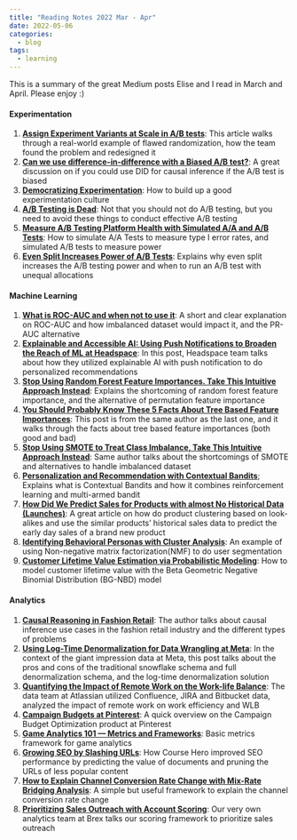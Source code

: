 ```yaml
---
title: "Reading Notes 2022 Mar - Apr"
date: 2022-05-06
categories:
  - blog
tags:
  - learning
---
```


This is a summary of the great Medium posts Elise and I read in March and April. Please enjoy :)  

#### Experimentation  
1. [**Assign Experiment Variants at Scale in A/B tests**](https://towardsdatascience.com/assign-experiment-variants-at-scale-in-a-b-tests-e80fedb2779d): This article walks through a real-world example of flawed randomization, how the team found the problem and redesigned it  
2. [**Can we use difference-in-difference with a Biased A/B test?**](https://medium.com/@skylar.kerzner/can-we-use-difference-in-difference-with-a-biased-a-b-test-25955b1d24cf): A great discussion on if you could use DID for causal inference if the A/B test is biased  
3. [**Democratizing Experimentation**](https://blog.statsig.com/democratizing-experimentation-8f69095c3b6c): How to build up a good experimentation culture  
4. [**A/B Testing is Dead**](https://adezb.medium.com/a-b-testing-is-dead-465c01dc0104): Not that you should not do A/B testing, but you need to avoid these things to conduct effective A/B testing  
5. [**Measure A/B Testing Platform Health with Simulated A/A and A/B Tests**](https://towardsdatascience.com/measure-a-b-testing-platform-health-with-simulated-a-a-and-a-b-tests-7a68b800d0e1): How to simulate A/A Tests to measure type I error rates, and simulated A/B tests to measure power  
6. [**Even Split Increases Power of A/B Tests**](https://towardsdatascience.com/even-split-increases-power-of-a-b-tests-7cc2b8cb182a): Explains why even split increases the A/B testing power and when to run an A/B test with unequal allocations  

#### Machine Learning  
1. [**What is ROC-AUC and when not to use it**](https://towardsdatascience.com/read-this-before-using-roc-auc-as-a-metric-c84c2d5af621): A short and clear explanation on ROC-AUC and how imbalanced dataset would impact it, and the PR-AUC alternative  
2. [**Explainable and Accessible AI: Using Push Notifications to Broaden the Reach of ML at Headspace**](https://medium.com/headspace-engineering/explainable-and-accessible-ai-using-push-notifications-to-broaden-the-reach-of-ml-at-headspace-a03c7c2bbf06): In this post, Headspace team talks about how they utilized explainable AI with push notification to do personalized recommendations  
3. [**Stop Using Random Forest Feature Importances. Take This Intuitive Approach Instead**](https://medium.com/@ali.soleymani.co/stop-using-random-forest-feature-importances-take-this-intuitive-approach-instead-4335205b933f): Explains the shortcoming of random forest feature importance, and the alternative of permutation feature importance  
4. [**You Should Probably Know These 5 Facts About Tree Based Feature Importances**](https://medium.com/@ali.soleymani.co/you-should-probably-know-this-about-tree-based-feature-importances-7afc450726f5): This post is from the same author as the last one, and it walks through the facts about tree based feature importances (both good and bad)  
5. [**Stop Using SMOTE to Treat Class Imbalance, Take This Intuitive Approach Instead**](https://medium.com/@ali.soleymani.co/stop-using-smote-to-treat-class-imbalance-take-this-intuitive-approach-instead-9cb822b8dc45): Same author talks about the shortcomings of SMOTE and alternatives to handle imbalanced dataset  
6. [**Personalization and Recommendation with Contextual Bandits**](https://subirverma.medium.com/simulating-content-personalization-with-contextual-bandits-6f4efb902af); Explains what is Contextual Bandits and how it combines reinforcement learning and multi-armed bandit  
7. [**How Did We Predict Sales for Products with almost No Historical Data (Launches)**](https://medium.com/artefact-engineering-and-data-science/how-did-we-predict-sales-for-products-with-almost-no-historical-data-launches-d116e37eec44): A great article on how do product clustering based on look-alikes and use the similar products’ historical sales data to predict the early day sales of a brand new product  
8. [**Identifying Behavioral Personas with Cluster Analysis**](https://medium.com/pipedrive-engineering/identifying-behavioral-personas-with-cluster-analysis-86b724ad0365): An example of using Non-negative matrix factorization(NMF) to do user segmentation  
9. [**Customer Lifetime Value Estimation via Probabilistic Modeling**](https://towardsdatascience.com/customer-lifetime-value-estimation-via-probabilistic-modeling-d5111cb52dd): How to model customer lifetime value with the Beta Geometric Negative Binomial Distribution (BG-NBD) model  

#### Analytics  
1. [**Causal Reasoning in Fashion Retail**](https://medium.com/lindex/causal-reasoning-in-fashion-retail-2e9252ffdb04): The author talks about causal inference use cases in the fashion retail industry and the different types of problems  
2. [**Using Log-Time Denormalization for Data Wrangling at Meta**](https://medium.com/meta-analytics/using-log-time-denormalization-for-data-wrangling-at-meta-3b6fc050268a): In the context of the giant impression data at Meta, this post talks about the pros and cons of the traditional snowflake schema and full denormalization schema, and the log-time denormalization solution  
3. [**Quantifying the Impact of Remote Work on the Work-life Balance**](https://medium.com/atlassiandata/quantifying-the-impact-of-remote-work-on-the-work-life-balance-a0cdac965e3a): The data team at Atlassian utilized Confluence, JIRA and Bitbucket data, analyzed the impact of remote work on work efficiency and WLB  
4. [**Campaign Budgets at Pinterest**](https://medium.com/pinterest-engineering/campaign-budgets-at-pinterest-be94f15a4527): A quick overview on the Campaign Budget Optimization product at Pinterest  
5. [**Game Analytics 101 — Metrics and Frameworks**](https://sportypm.medium.com/game-analytics-101-metrics-and-frameworks-4a7211b6af63): Basic metrics framework for game analytics  
6. [**Growing SEO by Slashing URLs**](https://medium.com/course-hero-engineering/growing-seo-by-slashing-urls-7684edaefcec): How Course Hero improved SEO performance by predicting the value of documents and pruning the URLs of less popular content  
7. [**How to Explain Channel Conversion Rate Change with Mix-Rate Bridging Analysis**](https://chiandhuang.medium.com/how-to-explain-channel-conversion-rate-change-with-mix-rate-bridging-analysis-34b5734da927): A simple but useful framework to explain the channel conversion rate change  
8. [**Prioritizing Sales Outreach with Account Scoring**](https://medium.com/brexeng/prioritizing-sales-outreach-with-account-scoring-fd98c1c4ad6b): Our very own analytics team at Brex talks our scoring framework to prioritize sales outreach

